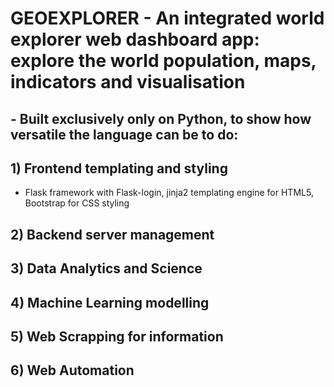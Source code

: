 # GEOEXPLORER - An integrated world explorer web dashboard app: explore the world population, maps, indicators and visualisation
## - Built exclusively only on Python, to show how versatile the language can be to do:
## 1) Frontend templating and styling
- Flask framework with Flask-login, jinja2 templating engine for HTML5, Bootstrap for CSS styling
## 2) Backend server management
## 3) Data Analytics and Science
## 4) Machine Learning modelling
## 5) Web Scrapping for information
## 6) Web Automation
